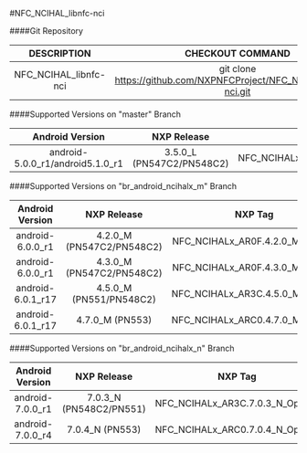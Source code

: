 #NFC_NCIHAL_libnfc-nci

####Git Repository

| DESCRIPTION        | CHECKOUT COMMAND          |
|:-------------:|:-------------:| 
| NFC_NCIHAL_libnfc-nci     |  git clone https://github.com/NXPNFCProject/NFC_NCIHAL_libnfc-nci.git |

####Supported Versions on "master" Branch

| Android Version        | NXP Release          | NXP Tag  |
| :-------------: |:-------------:| :-----:|
| android-5.0.0_r1/android5.1.0_r1     |  3.5.0_L (PN547C2/PN548C2) |  NFC_NCIHALx_AR0F.3.5.0_L_OpnSrc |

####Supported Versions on "br_android_ncihalx_m" Branch

| Android Version        | NXP Release          | NXP Tag  |
| :-------------: |:-------------:| :-----:|
| android-6.0.0_r1                     |  4.2.0_M (PN547C2/PN548C2) |  NFC_NCIHALx_AR0F.4.2.0_M_OpnSrc |
| android-6.0.0_r1                     |  4.3.0_M (PN547C2/PN548C2) |  NFC_NCIHALx_AR0F.4.3.0_M_OpnSrc |
| android-6.0.1_r17                    |  4.5.0_M (PN551/PN548C2)   |  NFC_NCIHALx_AR3C.4.5.0_M_OpnSrc |
| android-6.0.1_r17                    |  4.7.0_M (PN553)   |  NFC_NCIHALx_ARC0.4.7.0_M_OpnSrc |

####Supported Versions on "br_android_ncihalx_n" Branch

| Android Version        | NXP Release          | NXP Tag  |
| :-------------: |:-------------:| :-----:|
| android-7.0.0_r1                     |  7.0.3_N (PN548C2/PN551) |  NFC_NCIHALx_AR3C.7.0.3_N_OpnSrc |
| android-7.0.0_r4                     |  7.0.4_N (PN553) |  NFC_NCIHALx_ARC0.7.0.4_N_OpnSrc |
